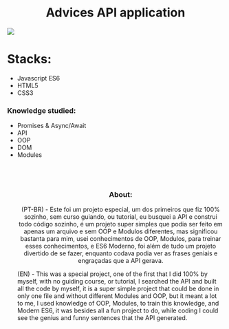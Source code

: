<h1 align="center" > Advices API application</h1>
<img  src="https://github.com/gugrando/JS-API-Advices/blob/main/readme/AdvicesProject.gif"/>
<h1 align="start"> Stacks: </h1>
<ul align="start"> 
  <li>Javascript ES6</li>
  <li>HTML5</li>
  <li>CSS3</li>
</ul>
<h3>Knowledge studied:</h3>
<ul align="start"> 
  <li>Promises & Async/Await</li>
  <li>API</li>
  <li>OOP</li>
  <li>DOM</li>
  <li>Modules</li>
 <br>
 <br>
 <br>
  <h3 align="center"> About: </h3>
 <p align="center">
  (PT-BR) - Este foi um projeto especial, um dos primeiros que fiz 100% sozinho, sem curso guiando, ou tutorial, eu busquei a API e construi todo código sozinho, é um projeto super simples que podia ser feito em apenas um arquivo e sem OOP e Modulos diferentes, mas significou bastanta para mim, usei conhecimentos de OOP, Modulos, para treinar esses conhecimentos, e ES6 Moderno, foi além de tudo um projeto divertido de se fazer, enquanto codava podia ver as frases geniais e engraçadas que a API gerava.
  
  (EN) - This was a special project, one of the first that I did 100% by myself, with no guiding course, or tutorial, I searched the API and built all the code by myself, it is a super simple project that could be done in only one file and without different  Modules and OOP, but it meant a lot to me, I used knowledge of OOP, Modules, to train this knowledge, and Modern ES6, it was besides all a fun project to do, while coding I could see the genius and funny sentences that the API generated.
 </p>
</ul>
